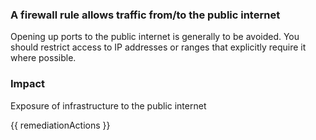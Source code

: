 
### A firewall rule allows traffic from/to the public internet

Opening up ports to the public internet is generally to be avoided. You should restrict access to IP addresses or ranges that explicitly require it where possible.

### Impact
Exposure of infrastructure to the public internet

<!-- DO NOT CHANGE -->
{{ remediationActions }}

